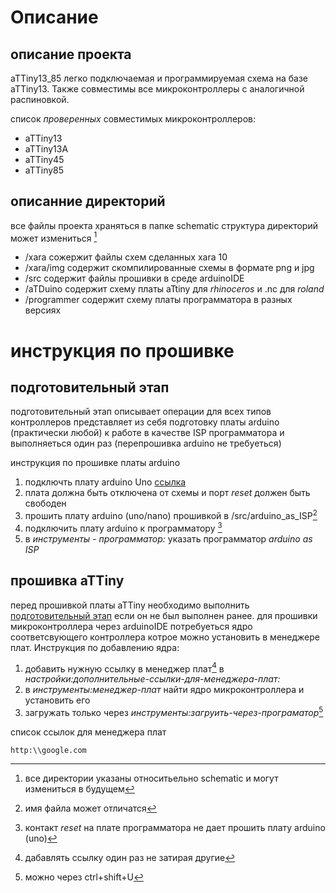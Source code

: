 # Описание

## описание проекта

aTTiny13_85 легко подключаемая и программируемая схема на базе aTTiny13. 
Также совместимы все микроконтроллеры с аналогичной распиновкой.

список _проверенных_ совместимых микроконтроллеров:

* aTTiny13
* aTTiny13A
* aTTiny45 
* aTTiny85

## описанние директорий 

все файлы проекта храняться в папке schematic
структура директорий может измениться [^1]

* /xara сожержит файлы схем сделанных xara 10
* /xara/img содержит скомпилированные схемы в формате png и jpg
* /src содержит файлы прошивки в среде arduinoIDE
* /aTDuino содержит схему платы aTtiny для _rhinoceros_ и .nc для _roland_
* /programmer содержит схему платы программатора в разных версиях

# инструкция по прошивке

## подготовительный этап

подготовительный этап описывает операции для всех типов контроллеров
представляет из себя подготовку платы arduino (практически любой) к работе
в качестве ISP программатора
и выполняеться один раз (перепрошивка arduino не требуеться)

инструкция по прошивке платы arduino

1. подключть плату arduino Uno [ссылка](/google.com "гугл")
2. плата должна быть отключена от схемы и порт _reset_ должен быть свободен
3. прошить плату arduino (uno/nano) прошивкой в /src/arduino_as_ISP[^2]
4. подключить плату arduino к программатору [^3]
5. в _инструменты - программатор:_ указать программатор *arduino as ISP* 

## прошивка aTTiny

перед прошивкой платы aTTiny необходимо выполнить [подготовительный этап](/README.md#fine) если
он не был выполнен ранее. для прошивки микроконтроллера через arduinoIDE потребуеться 
ядро соответсвующего контроллера котрое можно установить 
в менеджере плат. 
Инструкция по добавлению ядра:

1. добавить нужную ссылку в менеджер плат[^4] в _настройки:дополнительные-ссылки-для-менеджера-плат:_ 
2. в _инструменты:менеджер-плат_ найти ядро микроконтроллера и установить его
3. загружать только через _инструменты:загруить-через-програматор_[^5]

список ссылок для менеджера плат

```
http:\\google.com
```

[^1]: все директории указаны относитьельно schematic и могут измениться в будущем
[^2]: имя файла может отличатся
[^3]: контакт _reset_ на плате программатора не дает прошить плату arduino (uno)
[^4]: дабавлять ссылку один раз не затирая другие
[^5]: можно через ctrl+shift+U
